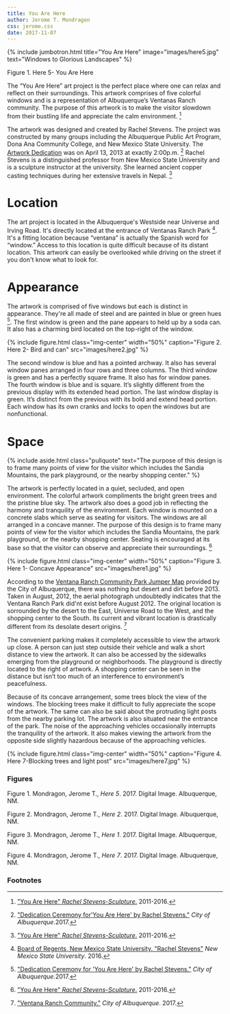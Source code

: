 ```yaml
---
title: You Are Here
author: Jerome T. Mondragon
css: jerome.css
date: 2017-11-07
---
```


{% include jumbotron.html
title="You Are Here"
image="images/here5.jpg"
text="Windows to Glorious Landscapes"
%} 

Figure 1. Here 5- You Are Here

The “You Are Here” art project is the perfect place where one can relax and reflect on their surroundings. This artwork comprises of five colorful windows and is a representation of Albuquerque’s Ventanas Ranch community. The purpose of this artwork is to make the visitor slowdown from their bustling life and appreciate the calm environment. [^source1] 

The artwork was designed and created by Rachel Stevens. The project was constructed by many groups including the Albuquerque Public Art Program, Dona Ana Community College, and New Mexico State University. The [Artwork Dedication](http://www.cabq.gov/culturalservices/public-art/events/dedication-ceremony-for-you-are-here-by-rachel-stevens) was on April 13, 2013 at exactly 2:00p.m. [^source2] Rachel Stevens is a distinguished professor from New Mexico State University and is a sculpture instructor at the university. She learned ancient copper casting techniques during her extensive travels in Nepal. [^source3] 

# Location

The art project is located in the Albuquerque's Westside near Universe and Irving Road. It's directly located at the entrance of Ventanas Ranch Park [^source4]. It's a fitting location because “ventana” is actually the Spanish word for “window.” Access to this location is quite difficult because of its distant location. This artwork can easily be overlooked while driving on the street if you don't know what to look for.  

# Appearance
The artwork is comprised of five windows but each is distinct in appearance. They're all made of steel and are painted in blue or green hues [^source5]. The first window is green and the pane appears to held up by a soda can. It also has a charming bird located on the top-right of the window.

{% include figure.html
  class="img-center"
  width="50%"
  caption="Figure 2. Here 2- Bird and can"
  src="images/here2.jpg"
%}

The second window is blue and has a pointed archway. It also has several window panes arranged in four rows and three columns. The third window is green and has a perfectly square frame. It also has for window panes. The fourth window is blue and is square. It’s slightly different from the previous display with its extended head portion. The last window display is green. It’s distinct from the previous with its bold and extend head portion. Each window has its own cranks and locks to open the windows but are nonfunctional.

# Space

{% include aside.html
  class="pullquote"
  text="The purpose of this design is to frame many points of view for the visitor which includes the Sandia Mountains, the park playground, or the nearby shopping center."  %}
  
The artwork is perfectly located in a quiet, secluded, and open environment. The colorful artwork compliments the bright green trees and the pristine blue sky.  The artwork also does a good job in reflecting the harmony and tranquility of the environment. Each window is mounted on a concrete slabs which serve as seating for visitors. The windows are all arranged in a concave manner. The purpose of this design is to frame many points of view for the visitor which includes the Sandia Mountains, the park playground, or the nearby shopping center. Seating is encouraged at its base so that the visitor can observe and appreciate their surroundings. [^source6]

{% include figure.html
  class="img-center"
  width="50%"
  caption="Figure 3. Here 1- Concave Appearance"
  src="images/here1.jpg"
%}

According to the [Ventana Ranch Community Park Jumper Map](http://www.cabq.gov/parksandrecreation/images/VENTANA%20RANCH%20COMMUNITY.jpg/view)  provided by the City of Albuquerque, there was nothing but desert and dirt before 2013. Taken in August, 2012, the aerial photograph undoubtedly indicates that the Ventana Ranch Park did'nt exist before August 2012. The original location is sorrounded by the desert to the East, Universe Road to the West, and the shopping center to the South. Its current and vibrant location is drastically different from its desolate desert origins. [^source7]

The convenient parking makes it completely accessible to view the artwork up close. A person can just step outside their vehicle and walk a short distance to view the artwork.  It can also be accessed by the sidewalks emerging from the playground or neighborhoods. The playground is directly located to the right of artwork.  A shopping center can be seen in the distance but isn’t too much of an interference to environment’s peacefulness.  

Because of its concave arrangement, some trees block the view of the windows. The blocking trees make it difficult to fully appreciate the scope of the artwork. The same can also be said about the protruding light posts from the nearby parking lot. The artwork is also situated near the entrance of the park. The noise of the approaching vehicles occasionally interrupts the tranquility of
the artwork.  It also makes viewing the artwork from the opposite side slightly hazardous because of the approaching vehicles.

{% include figure.html
  class="img-center"
  width="50%"
  caption="Figure 4. Here 7-Blocking trees and light post"
  src="images/here7.jpg" %}

### Figures

Figure 1. Mondragon, Jerome T., *Here 5*. 2017. Digital Image. Albuquerque, NM.

Figure 2. Mondragon, Jerome T., *Here 2*. 2017. Digital Image. Albuquerque, NM.

Figure 3. Mondragon, Jerome T., *Here 1*. 2017. Digital Image. Albuquerque, NM.

Figure 4. Mondragon, Jerome T., *Here 7*. 2017. Digital Image. Albuquerque, NM.

### Footnotes

[^source1]: ["You Are Here" *Rachel Stevens-Sculpture*.](http://www.rachelstevenssculptor.com/portfolio_page/you-are-here-2/) 2011-2016.

[^source2]: ["Dedication Ceremony for'You Are Here' by Rachel Stevens."](http://www.cabq.gov/culturalservices/public-art/events/dedication-ceremony-for-you-are-here-by-rachel-stevens) *City of Albuquerque*.2017. 

[^source3]: ["You Are Here" *Rachel Stevens-Sculpture*.](http://www.rachelstevenssculptor.com/portfolio_page/you-are-here-2/) 2011-2016.

[^source4]: [Board of Regents, New Mexico State University. "Rachel Stevens"](https://artdepartment.nmsu.edu/rachel-stevens/) *New Mexico State University*. 2016.

[^source5]: ["Dedication Ceremony for 'You Are Here' by Rachel Stevens."](http://www.cabq.gov/culturalservices/public-art/events/dedication-ceremony-for-you-are-here-by-rachel-stevens) *City of Albuquerque*.2017. 

[^source6]: ["You Are Here" *Rachel Stevens-Sculpture*.](http://www.rachelstevenssculptor.com/portfolio_page/you-are-here-2/) 2011-2016.

[^source7]: ["Ventana Ranch Community."](http://www.cabq.gov/parksandrecreation/images/VENTANA%20RANCH%20COMMUNITY.jpg/view) *City of Albuquerque*. 2017. 






